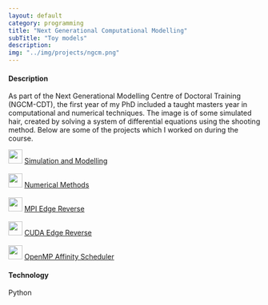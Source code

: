 ```yaml
---
layout: default
category: programming
title: "Next Generational Computational Modelling"
subTitle: "Toy models"
description:
img: "../img/projects/ngcm.png"
---
```


#### Description

As part of the Next Generational Modelling Centre of Doctoral Training (NGCM-CDT),
the first year of my PhD included a taught masters year in computational and
numerical techniques. The image is of some simulated hair, created by solving a
system of differential equations using the shooting method. Below are some of the
projects which I worked on during the course.

<img src="../img/github.png" alt="" width="28"/> <a href="https://github.com/saultyevil/Simulation-and-Modelling">Simulation and Modelling</a><br><br>
<img src="../img/github.png" alt="" width="28"/> <a href="https://github.com/saultyevil/Numerical-Methods">Numerical Methods</a><br><br>
<img src="../img/github.png" alt="" width="28"/> <a href="https://github.com/saultyevil/MPI-Edge-Reverse">MPI Edge Reverse</a><br><br>
<img src="../img/github.png" alt="" width="28"/> <a href="https://github.com/saultyevil/CUDA-Edge-Reverse">CUDA Edge Reverse</a><br><br>
<img src="../img/github.png" alt="" width="28"/> <a href="https://github.com/saultyevil/OpenMP-Affinity-Scheduler">OpenMP Affinity Scheduler</a>

#### Technology

Python
